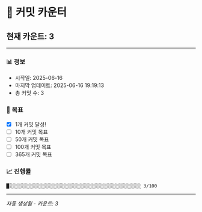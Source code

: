 # 🔢 커밋 카운터

## 현재 카운트: 3

---

### 📊 정보
- 시작일: 2025-06-16
- 마지막 업데이트: 2025-06-16 19:19:13
- 총 커밋 수: 3

### 🎯 목표
- [x] 1개 커밋 달성!
- [ ] 10개 커밋 목표
- [ ] 50개 커밋 목표
- [ ] 100개 커밋 목표
- [ ] 365개 커밋 목표

### 📈 진행률
```
█░░░░░░░░░░░░░░░░░░░░░░░░░░░░░░░░░░░░░░░░░░░░░░░░░ 3/100
```

---
*자동 생성됨 - 카운트: 3*
